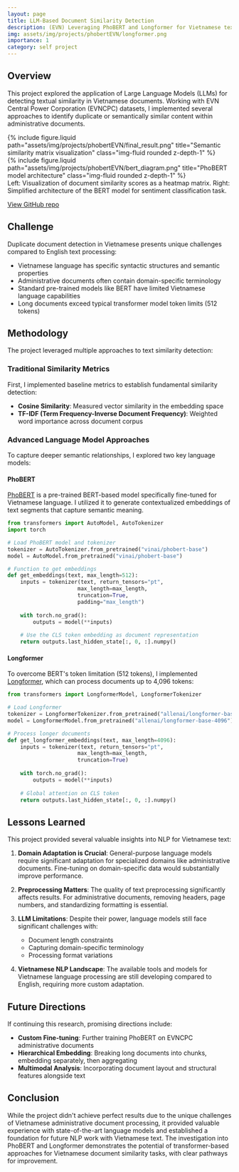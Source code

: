 ```yaml
---
layout: page
title: LLM-Based Document Similarity Detection
description: (EVN) Leveraging PhoBERT and Longformer for Vietnamese text duplicate detection
img: assets/img/projects/phobertEVN/longformer.png
importance: 1
category: self project
---
```


## Overview

This project explored the application of Large Language Models (LLMs) for detecting textual similarity in Vietnamese documents. Working with EVN Central Power Corporation (EVNCPC) datasets, I implemented several approaches to identify duplicate or semantically similar content within administrative documents.

<div class="row">
    <div class="col-sm mt-3 mt-md-0">
        {% include figure.liquid path="assets/img/projects/phobertEVN/final_result.png" title="Semantic similarity matrix visualization" class="img-fluid rounded z-depth-1" %}
    </div>
    <div class="col-sm mt-3 mt-md-0">
        {% include figure.liquid path="assets/img/projects/phobertEVN/bert_diagram.png" title="PhoBERT model architecture" class="img-fluid rounded z-depth-1" %}
    </div>
</div>
<div class="caption">
    Left: Visualization of document similarity scores as a heatmap matrix. Right: Simplified architecture of the BERT model for sentiment classification task.
</div>


[View GitHub repo](https://github.com/sabertoaster/BERT_Semantic_Textual_Similarity/)

## Challenge

Duplicate document detection in Vietnamese presents unique challenges compared to English text processing:

- Vietnamese language has specific syntactic structures and semantic properties
- Administrative documents often contain domain-specific terminology 
- Standard pre-trained models like BERT have limited Vietnamese language capabilities
- Long documents exceed typical transformer model token limits (512 tokens)

## Methodology

The project leveraged multiple approaches to text similarity detection:

### Traditional Similarity Metrics

First, I implemented baseline metrics to establish fundamental similarity detection:

- **Cosine Similarity**: Measured vector similarity in the embedding space
- **TF-IDF (Term Frequency-Inverse Document Frequency)**: Weighted word importance across document corpus

### Advanced Language Model Approaches

To capture deeper semantic relationships, I explored two key language models:

#### PhoBERT

[PhoBERT](https://github.com/VinAIResearch/PhoBERT) is a pre-trained BERT-based model specifically fine-tuned for Vietnamese language. I utilized it to generate contextualized embeddings of text segments that capture semantic meaning.

```python
from transformers import AutoModel, AutoTokenizer
import torch

# Load PhoBERT model and tokenizer
tokenizer = AutoTokenizer.from_pretrained("vinai/phobert-base")
model = AutoModel.from_pretrained("vinai/phobert-base")

# Function to get embeddings
def get_embeddings(text, max_length=512):
    inputs = tokenizer(text, return_tensors="pt", 
                      max_length=max_length, 
                      truncation=True, 
                      padding="max_length")
    
    with torch.no_grad():
        outputs = model(**inputs)
    
    # Use the CLS token embedding as document representation
    return outputs.last_hidden_state[:, 0, :].numpy()
```

#### Longformer

To overcome BERT's token limitation (512 tokens), I implemented [Longformer](https://huggingface.co/allenai/longformer-base-4096), which can process documents up to 4,096 tokens:

```python
from transformers import LongformerModel, LongformerTokenizer

# Load Longformer
tokenizer = LongformerTokenizer.from_pretrained("allenai/longformer-base-4096")
model = LongformerModel.from_pretrained("allenai/longformer-base-4096")

# Process longer documents
def get_longformer_embeddings(text, max_length=4096):
    inputs = tokenizer(text, return_tensors="pt", 
                      max_length=max_length, 
                      truncation=True)
    
    with torch.no_grad():
        outputs = model(**inputs)
    
    # Global attention on CLS token
    return outputs.last_hidden_state[:, 0, :].numpy()
```

## Lessons Learned

This project provided several valuable insights into NLP for Vietnamese text:

1. **Domain Adaptation is Crucial**: General-purpose language models require significant adaptation for specialized domains like administrative documents. Fine-tuning on domain-specific data would substantially improve performance.

2. **Preprocessing Matters**: The quality of text preprocessing significantly affects results. For administrative documents, removing headers, page numbers, and standardizing formatting is essential.

3. **LLM Limitations**: Despite their power, language models still face significant challenges with:
   - Document length constraints
   - Capturing domain-specific terminology
   - Processing format variations

4. **Vietnamese NLP Landscape**: The available tools and models for Vietnamese language processing are still developing compared to English, requiring more custom adaptation.

## Future Directions

If continuing this research, promising directions include:

- **Custom Fine-tuning**: Further training PhoBERT on EVNCPC administrative documents
- **Hierarchical Embedding**: Breaking long documents into chunks, embedding separately, then aggregating
- **Multimodal Analysis**: Incorporating document layout and structural features alongside text

## Conclusion

While the project didn't achieve perfect results due to the unique challenges of Vietnamese administrative document processing, it provided valuable experience with state-of-the-art language models and established a foundation for future NLP work with Vietnamese text. The investigation into PhoBERT and Longformer demonstrates the potential of transformer-based approaches for Vietnamese document similarity tasks, with clear pathways for improvement.
